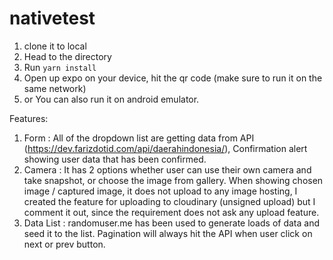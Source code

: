 # nativetest

1. clone it to local
2. Head to the directory
3. Run ```yarn install```
4. Open up expo on your device, hit the qr code (make sure to run it on the same network)
5. or You can also run it on android emulator.


Features:
1. Form : All of the dropdown list are getting data from API (https://dev.farizdotid.com/api/daerahindonesia/), Confirmation alert showing user data that has been confirmed.
2. Camera : It has 2 options whether user can use their own camera and take snapshot, or choose the image from gallery. When showing chosen image / captured image, it does not upload to any image hosting, I created the feature for uploading to cloudinary (unsigned upload) but I comment it out, since the requirement does not ask any upload feature.
3. Data List : randomuser.me has been used to generate loads of data and seed it to the list. Pagination will always hit the API when user click on next or prev button.
